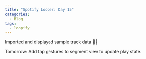 ```yaml
---
title: "Spotify Looper: Day 15"
categories:
  - Blog
tags:
  - loopify
---
```

Imported and displayed sample track data 🙌🏻

Tomorrow: Add tap gestures to segment view to update play state.